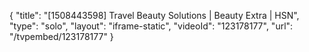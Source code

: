 {
    "title": "[1508443598] Travel Beauty Solutions | Beauty Extra | HSN",
    "type": "solo",
    "layout": "iframe-static",
    "videoId": "123178177",
    "url": "\/tvpembed\/123178177"
}